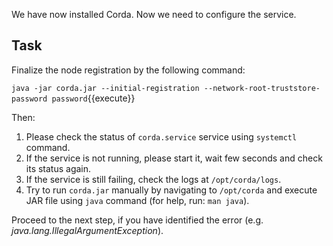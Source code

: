 We have now installed Corda. Now we need to configure the service.

## Task

Finalize the node registration by the following command:

`java -jar corda.jar --initial-registration --network-root-truststore-password password`{{execute}}

Then:

1. Please check the status of `corda.service` service using `systemctl` command.
2. If the service is not running, please start it, wait few seconds and check its status again.
3. If the service is still failing, check the logs at `/opt/corda/logs`.
4. Try to run `corda.jar` manually by navigating to `/opt/corda` and execute JAR file using `java` command (for help, run: `man java`).

Proceed to the next step, if you have identified the error (e.g. _java.lang.IllegalArgumentException_).

